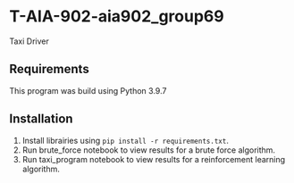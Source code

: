 # T-AIA-902-aia902_group69
Taxi Driver

## Requirements
This program was build using Python 3.9.7

## Installation
1. Install librairies using `pip install -r requirements.txt`.
2. Run brute_force notebook to view results for a brute force algorithm.
3. Run taxi_program notebook to view results for a reinforcement learning algorithm.
